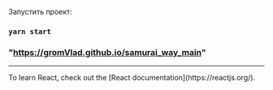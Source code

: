 Запустить проект:
### `yarn start`
### "https://gromVlad.github.io/samurai_way_main"


<hr>
To learn React, check out the [React documentation](https://reactjs.org/).

